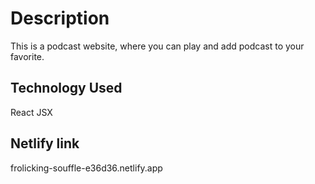 # Description
This is a podcast website, where you can play and add podcast to your favorite. 
## Technology Used
React JSX
## Netlify link
frolicking-souffle-e36d36.netlify.app
